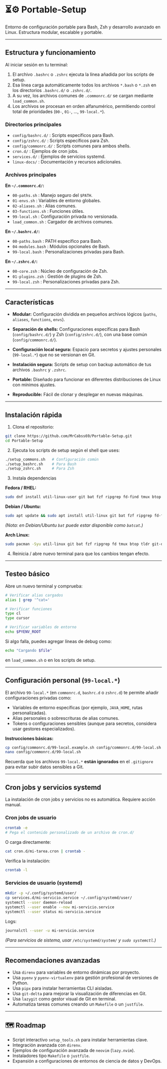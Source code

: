 # ⏳⚙️ Portable-Setup

Entorno de configuración portable para Bash, Zsh y desarrollo avanzado en Linux.  Estructura modular, escalable y portable.


---

## Estructura y funcionamiento

Al iniciar sesión en tu terminal:

1. El archivo `.bashrc` o `.zshrc` ejecuta la línea añadida por los scripts de setup.
2. Esa línea carga automáticamente todos los archivos `*.bash` o `*.zsh` en los directorios `.bashrc.d/` o `.zshrc.d/`.
3. A su vez, los archivos comunes de `.commonrc.d/` se cargan mediante `load_common.sh`.
4. Los archivos se procesan en orden alfanumérico, permitiendo control total de prioridades (`00-`, `01-`, ..., `99-local.*`).

### Directorios principales

- `config/bashrc.d/` : Scripts específicos para Bash.
- `config/zshrc.d/` : Scripts específicos para Zsh.
- `config/commonrc.d/` : Scripts comunes para ambos shells.
- `cron.d/` : Ejemplos de cron jobs.
- `services.d/` : Ejemplos de servicios systemd.
- `linux-docs/` : Documentación y recursos adicionales.

### Archivos principales

**En `~/.commonrc.d/`:**
- `00-paths.sh` : Manejo seguro del `$PATH`.
- `01-envs.sh` : Variables de entorno globales.
- `02-aliases.sh` : Alias comunes.
- `03-functions.sh` : Funciones útiles.
- `99-local.sh` : Configuración privada no versionada.
- `load_common.sh` : Cargador de archivos comunes.

**En `~/.bashrc.d/`:**
- `00-paths.bash` : PATH específico para Bash.
- `04-modules.bash` : Módulos opcionales de Bash.
- `99-local.bash` : Personalizaciones privadas para Bash.

**En `~/.zshrc.d/`:**
- `00-core.zsh` : Núcleo de configuración de Zsh.
- `01-plugins.zsh` : Gestión de plugins de Zsh.
- `99-local.zsh` : Personalizaciones privadas para Zsh.

---

## Características

- **Modular:** Configuración dividida en pequeños archivos lógicos (`paths`, `aliases`, `functions`, `envs`).

- **Separación de shells:** Configuraciones específicas para Bash (`config/bashrc.d/`) y Zsh (`config/zshrc.d/`), con una base común (`config/commonrc.d/`).

- **Configuración local segura:** Espacio para secretos y ajustes personales (`99-local.*`) que no se versionan en Git.

- **Instalación segura:** Scripts de setup con backup automático de tus archivos `.bashrc` y `.zshrc`.

- **Portable:** Diseñado para funcionar en diferentes distribuciones de Linux con mínimos ajustes.

- **Reproducible:** Fácil de clonar y desplegar en nuevas máquinas.

---

## Instalación rápida

1. Clona el repositorio:

```bash
git clone https://github.com/MrCabss69/Portable-Setup.git
cd Portable-Setup
```

2. Ejecuta los scripts de setup según el shell que uses:

```bash
./setup_commons.sh   # Configuración común
./setup_bashrc.sh    # Para Bash
./setup_zshrc.sh     # Para Zsh
```

3. Instala dependencias 

**Fedora / RHEL:**
```bash
sudo dnf install util-linux-user git bat fzf ripgrep fd-find tmux btop tldr git-delta lazygit zoxide
```

**Debian / Ubuntu:**
```bash
sudo apt update && sudo apt install util-linux git bat fzf ripgrep fd-find tmux btop tldr git-delta lazygit zoxide
```
*(Nota: en Debian/Ubuntu `bat` puede estar disponible como `batcat`.)*

**Arch Linux:**
```bash
sudo pacman -Syu util-linux git bat fzf ripgrep fd tmux btop tldr git-delta lazygit zoxide
```

4. Reinicia / abre nuevo terminal para que los cambios tengan efecto.

---


## Testeo básico

Abre un nuevo terminal y comprueba:

```bash
# Verificar alias cargados
alias | grep '^cat='

# Verificar funciones
type cl
type cursor

# Verificar variables de entorno
echo $PYENV_ROOT
```

Si algo falla, puedes agregar líneas de debug como:

```bash
echo "Cargando $file"
```
en `load_common.sh` o en los scripts de setup.

---


## Configuración personal (`99-local.*`)

El archivo `99-local.*` (en `commonrc.d`, `bashrc.d` o `zshrc.d`) te permite añadir configuraciones privadas como:

- Variables de entorno específicas (por ejemplo, `JAVA_HOME`, rutas personalizadas).
- Alias personales o sobrescrituras de alias comunes.
- Tokens o configuraciones sensibles (aunque para secretos, considera usar gestores especializados).

**Instrucciones básicas:**

```bash
cp config/commonrc.d/99-local.example.sh config/commonrc.d/99-local.sh
nano config/commonrc.d/99-local.sh
```

Recuerda que los archivos `99-local.*` **están ignorados** en el `.gitignore` para evitar subir datos sensibles a Git.

---

##  Cron jobs y servicios systemd

La instalación de cron jobs y servicios no es automática. Requiere acción manual.

### Cron jobs de usuario

```bash
crontab -e
# Pega el contenido personalizado de un archivo de cron.d/
```

O carga directamente:

```bash
cat cron.d/mi-tarea.cron | crontab -
```

Verifica la instalación:

```bash
crontab -l
```

### Servicios de usuario (systemd)

```bash
mkdir -p ~/.config/systemd/user/
cp services.d/mi-servicio.service ~/.config/systemd/user/
systemctl --user daemon-reload
systemctl --user enable --now mi-servicio.service
systemctl --user status mi-servicio.service
```

Logs:

```bash
journalctl --user -u mi-servicio.service
```

*(Para servicios de sistema, usar `/etc/systemd/system/` y `sudo systemctl`.)*

---


## Recomendaciones avanzadas

- Usa `direnv` para variables de entorno dinámicas por proyecto.
- Usa `pyenv` y `pyenv-virtualenv` para gestión profesional de versiones de Python.
- Usa `pipx` para instalar herramientas CLI aisladas.
- Usa `git-delta` para mejorar la visualización de diferencias en Git.
- Usa `lazygit` como gestor visual de Git en terminal.
- Automatiza tareas comunes creando un `Makefile` o un `justfile`.

---

## 🗺️ Roadmap

- Script interactivo `setup_tools.sh` para instalar herramientas clave.
- Integración avanzada con `direnv`.
- Ejemplos de configuración avanzada de `neovim` (`lazy.nvim`).
- Instaladores tipo `Makefile` o `justfile`.
- Expansión a configuraciones de entornos de ciencia de datos y DevOps.
